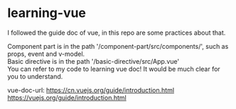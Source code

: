 # learning-vue
I followed the guide doc of vue, in this repo are some practices about that.

Component part is in the path '/component-part/src/components/', such as props, event and v-model. <br />
Basic directive is in the path '/basic-directive/src/App.vue' <br />
You can refer to my code to learning vue doc! It would be much clear for you to understand.

vue-doc-url:
https://cn.vuejs.org/guide/introduction.html
https://vuejs.org/guide/introduction.html
